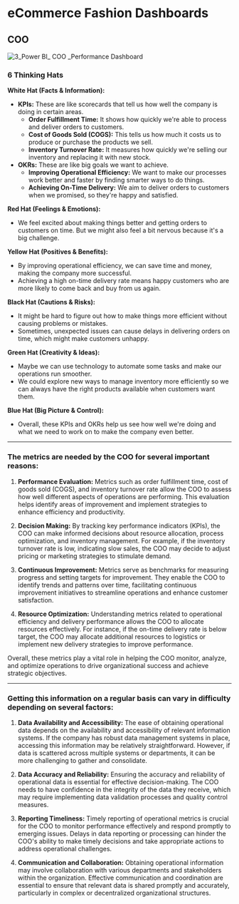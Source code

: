 # eCommerce Fashion Dashboards

## COO
![3_Power BI_ COO _Performance Dashboard](https://github.com/Dillipmeher/E-commerce_Fashion_Project-PowerBI/assets/143451788/89ba035d-a676-4333-a77e-b835743ede68)



### 6 Thinking Hats

**White Hat (Facts & Information):**
- **KPIs:** These are like scorecards that tell us how well the company is doing in certain areas.
  - **Order Fulfillment Time:** It shows how quickly we're able to process and deliver orders to customers.
  - **Cost of Goods Sold (COGS):** This tells us how much it costs us to produce or purchase the products we sell.
  - **Inventory Turnover Rate:** It measures how quickly we're selling our inventory and replacing it with new stock.
- **OKRs:** These are like big goals we want to achieve.
  - **Improving Operational Efficiency:** We want to make our processes work better and faster by finding smarter ways to do things.
  - **Achieving On-Time Delivery:** We aim to deliver orders to customers when we promised, so they're happy and satisfied.

**Red Hat (Feelings & Emotions):**
- We feel excited about making things better and getting orders to customers on time. But we might also feel a bit nervous because it's a big challenge.

**Yellow Hat (Positives & Benefits):**
- By improving operational efficiency, we can save time and money, making the company more successful.
- Achieving a high on-time delivery rate means happy customers who are more likely to come back and buy from us again.

**Black Hat (Cautions & Risks):**
- It might be hard to figure out how to make things more efficient without causing problems or mistakes.
- Sometimes, unexpected issues can cause delays in delivering orders on time, which might make customers unhappy.

**Green Hat (Creativity & Ideas):**
- Maybe we can use technology to automate some tasks and make our operations run smoother.
- We could explore new ways to manage inventory more efficiently so we can always have the right products available when customers want them.

**Blue Hat (Big Picture & Control):**
- Overall, these KPIs and OKRs help us see how well we're doing and what we need to work on to make the company even better.

---
### The metrics are needed by the COO for several important reasons:

1. **Performance Evaluation:** Metrics such as order fulfillment time, cost of goods sold (COGS), and inventory turnover rate allow the COO to assess how well different aspects of operations are performing. This evaluation helps identify areas of improvement and implement strategies to enhance efficiency and productivity.

2. **Decision Making:** By tracking key performance indicators (KPIs), the COO can make informed decisions about resource allocation, process optimization, and inventory management. For example, if the inventory turnover rate is low, indicating slow sales, the COO may decide to adjust pricing or marketing strategies to stimulate demand.

3. **Continuous Improvement:** Metrics serve as benchmarks for measuring progress and setting targets for improvement. They enable the COO to identify trends and patterns over time, facilitating continuous improvement initiatives to streamline operations and enhance customer satisfaction.

4. **Resource Optimization:** Understanding metrics related to operational efficiency and delivery performance allows the COO to allocate resources effectively. For instance, if the on-time delivery rate is below target, the COO may allocate additional resources to logistics or implement new delivery strategies to improve performance.

Overall, these metrics play a vital role in helping the COO monitor, analyze, and optimize operations to drive organizational success and achieve strategic objectives.

---
### Getting this information on a regular basis can vary in difficulty depending on several factors:


1. **Data Availability and Accessibility:** The ease of obtaining operational data depends on the availability and accessibility of relevant information systems. If the company has robust data management systems in place, accessing this information may be relatively straightforward. However, if data is scattered across multiple systems or departments, it can be more challenging to gather and consolidate.

2. **Data Accuracy and Reliability:** Ensuring the accuracy and reliability of operational data is essential for effective decision-making. The COO needs to have confidence in the integrity of the data they receive, which may require implementing data validation processes and quality control measures.

3. **Reporting Timeliness:** Timely reporting of operational metrics is crucial for the COO to monitor performance effectively and respond promptly to emerging issues. Delays in data reporting or processing can hinder the COO's ability to make timely decisions and take appropriate actions to address operational challenges.

4. **Communication and Collaboration:** Obtaining operational information may involve collaboration with various departments and stakeholders within the organization. Effective communication and coordination are essential to ensure that relevant data is shared promptly and accurately, particularly in complex or decentralized organizational structures.

